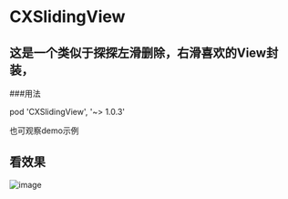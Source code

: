 # CXSlidingView
## 这是一个类似于探探左滑删除，右滑喜欢的View封装，
###用法

  pod 'CXSlidingView', '~> 1.0.3'
  
  也可观察demo示例

## 看效果
  ![image](https://github.com/DaiChenxi/CXSlidingView/blob/master/CXSlidingViewDemo/CXSlidingViewDemo/showImage.gif)
